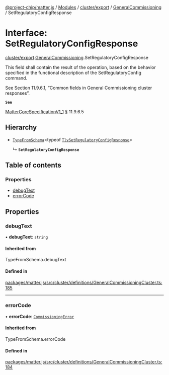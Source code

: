 [@project-chip/matter.js](../README.md) / [Modules](../modules.md) / [cluster/export](../modules/cluster_export.md) / [GeneralCommissioning](../modules/cluster_export.GeneralCommissioning.md) / SetRegulatoryConfigResponse

# Interface: SetRegulatoryConfigResponse

[cluster/export](../modules/cluster_export.md).[GeneralCommissioning](../modules/cluster_export.GeneralCommissioning.md).SetRegulatoryConfigResponse

This field shall contain the result of the operation, based on the behavior specified in the functional
description of the SetRegulatoryConfig command.

See Section 11.9.6.1, “Common fields in General Commissioning cluster responses”.

**`See`**

[MatterCoreSpecificationV1_1](spec_export.MatterCoreSpecificationV1_1.md) § 11.9.6.5

## Hierarchy

- [`TypeFromSchema`](../modules/tlv_export.md#typefromschema)\<typeof [`TlvSetRegulatoryConfigResponse`](../modules/cluster_export.GeneralCommissioning.md#tlvsetregulatoryconfigresponse)\>

  ↳ **`SetRegulatoryConfigResponse`**

## Table of contents

### Properties

- [debugText](cluster_export.GeneralCommissioning.SetRegulatoryConfigResponse.md#debugtext)
- [errorCode](cluster_export.GeneralCommissioning.SetRegulatoryConfigResponse.md#errorcode)

## Properties

### debugText

• **debugText**: `string`

#### Inherited from

TypeFromSchema.debugText

#### Defined in

[packages/matter.js/src/cluster/definitions/GeneralCommissioningCluster.ts:185](https://github.com/project-chip/matter.js/blob/3adaded6/packages/matter.js/src/cluster/definitions/GeneralCommissioningCluster.ts#L185)

___

### errorCode

• **errorCode**: [`CommissioningError`](../enums/cluster_export.GeneralCommissioning.CommissioningError.md)

#### Inherited from

TypeFromSchema.errorCode

#### Defined in

[packages/matter.js/src/cluster/definitions/GeneralCommissioningCluster.ts:184](https://github.com/project-chip/matter.js/blob/3adaded6/packages/matter.js/src/cluster/definitions/GeneralCommissioningCluster.ts#L184)
